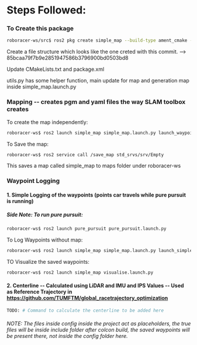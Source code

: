 # Steps Followed:

### To Create this package

```bash
roboracer-ws/src$ ros2 pkg create simple_map --build-type ament_cmake --license MIT
```

Create a file structure which looks like the one creted with this commit. --> 85bcaa79f7b9e2851947586b3796900bd0503bd8

Update CMakeLists.txt and package.xml

utils.py has some helper function, main update for map and generation map inside simple_map.launch.py

### Mapping -- creates pgm and yaml files the way SLAM toolbox creates

To create the map independently:
```bash
roboracer-ws$ ros2 launch simple_map simple_map.launch.py launch_waypoint_logger:=false
```

To Save the map:
```bash
roboracer-ws$ ros2 service call /save_map std_srvs/srv/Empty
```

This saves a map called simple_map to maps folder under roboracer-ws


### Waypoint Logging

#### 1. Simple Logging of the waypoints (points car travels while pure pursuit is running)

##### Side Note: To run pure pursuit:

```bash
roboracer-ws$ ros2 launch pure_pursuit pure_pursuit.launch.py 
```

To Log Waypoints without map:
```bash
roboracer-ws$ ros2 launch simple_map simple_map.launch.py launch_simple_map:=false
```

TO Visualize the saved waypoints:
```bash
roboracer-ws$ ros2 launch simple_map visualise.launch.py 
```


#### 2. Centerline -- Calculated using LiDAR and IMU and IPS Values -- Used as Reference Trajectory in https://github.com/TUMFTM/global_racetrajectory_optimization

```bash
TODO: # Command to calculate the centerline to be added here
```

###### NOTE: The files inside config inside the project act as placeholders, the true files will be inside include folder after colcon build, the saved waypoints will be present there, not inside the config folder here. 